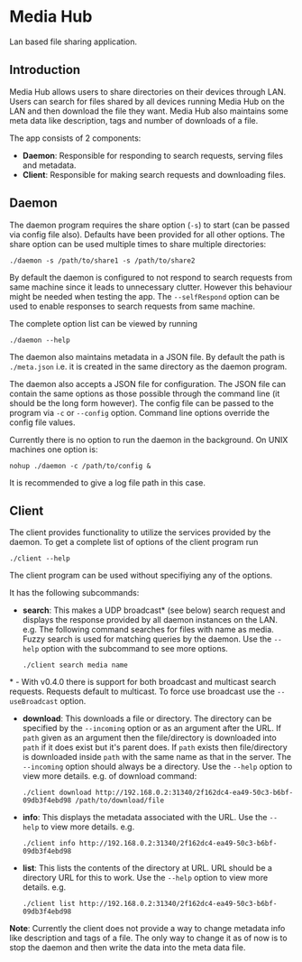 # Media Hub

Lan based file sharing application.

## Introduction

Media Hub allows users to share directories on their devices through LAN. Users
can search for files shared by all devices running Media Hub on the LAN and
then download the file they want. Media Hub also maintains some meta data like
description, tags and number of downloads of a file.

The app consists of 2 components:

*   **Daemon**: Responsible for responding to search requests, serving files and
metadata.
*   **Client**: Responsible for making search requests and downloading files.

## Daemon

The daemon program requires the share option (`-s`) to start (can be passed via config file also).
Defaults have been provided for all other options. The share option can be used
multiple times to share multiple directories:

    ./daemon -s /path/to/share1 -s /path/to/share2

By default the daemon is configured to not respond to search requests from
same machine since it leads to unnecessary clutter. However this behaviour might
be needed when testing the app. The `--selfRespond` option can be used to enable
responses to search requests from same machine.

The complete option list can be viewed by running

    ./daemon --help

The daemon also maintains metadata in a JSON file. By default the path is
`./meta.json` i.e. it is created in the same directory as the daemon program.

The daemon also accepts a JSON file for configuration. The JSON file can
contain the same options as those possible through the command line (it should
be the long form however). The config file can be passed to the program via
`-c` or `--config` option. Command line options override the config file
values.

Currently there is no option to run the daemon in the background. On UNIX
machines one option is:

    nohup ./daemon -c /path/to/config &

It is recommended to give a log file path in this case.

## Client

The client provides functionality to utilize the services provided by the
daemon. To get a complete list of options of the client program run

    ./client --help

The client program can be used without specifiying any of the options.

It has the following subcommands:

*   **search**: This makes a UDP broadcast\* (see below) search request and displays
the response provided by all daemon instances on the LAN. e.g. The following
command searches for files with name as media. Fuzzy search is used
for matching queries by the daemon. Use the `--help` option with the subcommand
to see more options.

    `./client search media name`

\* - With v0.4.0 there is support for both broadcast and multicast search
requests. Requests default to multicast. To force use broadcast use the
`--useBroadcast` option.

*   **download**: This downloads a file or directory. The directory can be
specified by the `--incoming` option or as an argument after the URL. If `path`
given as an argument then the file/directory is downloaded into `path` if it
does exist but it's parent does. If `path` exists then file/directory is
downloaded inside `path` with the same name as that in the server. The
`--incoming` option should always be a directory. Use the `--help` option to
view more details. e.g. of download command:

    `./client download http://192.168.0.2:31340/2f162dc4-ea49-50c3-b6bf-09db3f4ebd98 /path/to/download/file`

*   **info**: This displays the metadata associated with the URL. Use the `--help` to
view more details. e.g.

    `./client info http://192.168.0.2:31340/2f162dc4-ea49-50c3-b6bf-09db3f4ebd98`

*   **list**: This lists the contents of the directory at URL. URL should be a
directory URL for this to work. Use the `--help` option to view more details.
e.g.

    `./client list http://192.168.0.2:31340/2f162dc4-ea49-50c3-b6bf-09db3f4ebd98`

**Note**: Currently the client does not provide a way to change metadata info like
description and tags of a file. The only way to change it as of now is to stop
the daemon and then write the data into the meta data file.
